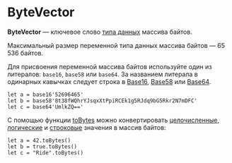 # ByteVector

**ByteVector** — ключевое слово [типа данных](/ride/data-types.md) массива байтов.

Максимальный размер переменной типа данных массива байтов — 65 536 байтов.

Для присвоения переменной массива байтов используйте один из литералов: `base16`, `base58` или `base64`. За названием литерала в одинарных кавычках следует строка в [Base16](https://en.wikipedia.org/wiki/Hexadecimal#Base16_&#40;Transfer_encoding&#41;), [Base58](https://ru.wikipedia.org/wiki/Base58) или [Base64](https://ru.wikipedia.org/wiki/Base64).

``` ride
let a = base16'52696465'
let b = base58'8t38fWQhrYJsqxXtPpiRCEk1g5RJdq9bG5Rkr2N7mDFC'
let c = base64'UmlkZQ=='
```

С помощью функции [toBytes](/ride/functions/built-in-functions/converting-functions.md) можно конвертировать [целочисленные](/ride/data-types/int.md), [логические](/ride/data-types/boolean.md) и [строковые](/ride/data-types/string.md) значения в массив байтов:

``` ride
let a = 42.toBytes()
let b = true.toBytes()
let c = "Ride".toBytes()
```
